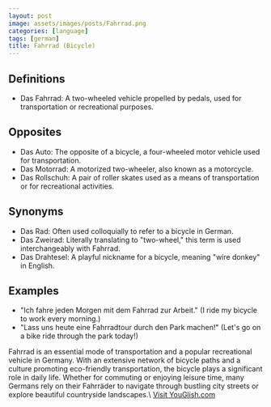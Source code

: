 ```yaml
---
layout: post
image: assets/images/posts/Fahrrad.png
categories: [language]
tags: [german]
title: Fahrrad (Bicycle)
---
```


## Definitions

- Das Fahrrad: A two-wheeled vehicle propelled by pedals, used for transportation or recreational purposes.

## Opposites

- Das Auto: The opposite of a bicycle, a four-wheeled motor vehicle used for transportation.
- Das Motorrad: A motorized two-wheeler, also known as a motorcycle.
- Das Rollschuh: A pair of roller skates used as a means of transportation or for recreational activities.

## Synonyms

- Das Rad: Often used colloquially to refer to a bicycle in German.
- Das Zweirad: Literally translating to "two-wheel," this term is used interchangeably with Fahrrad.
- Das Drahtesel: A playful nickname for a bicycle, meaning "wire donkey" in English.

## Examples

- "Ich fahre jeden Morgen mit dem Fahrrad zur Arbeit." (I ride my bicycle to work every morning.)
- "Lass uns heute eine Fahrradtour durch den Park machen!" (Let's go on a bike ride through the park today!)

Fahrrad is an essential mode of transportation and a popular recreational vehicle in Germany. With an extensive network of bicycle paths and a culture promoting eco-friendly transportation, the bicycle plays a significant role in daily life. Whether for commuting or enjoying leisure time, many Germans rely on their Fahrräder to navigate through bustling city streets or explore beautiful countryside landscapes.\ <a id="yg-widget-0" class="youglish-widget" data-query="Fahrrad" data-lang="german" data-components="8412" data-auto-start="0" data-bkg-color="theme_light" data-title="How%20to%20pronounce%20Fahrrad%20in%20German"  rel="nofollow" href="https://youglish.com">Visit YouGlish.com</a><script async src="https://youglish.com/public/emb/widget.js" charset="utf-8"></script>